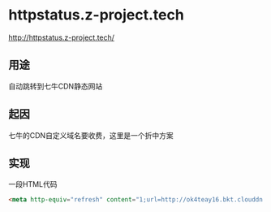 # httpstatus.z-project.tech
http://httpstatus.z-project.tech/

## 用途
自动跳转到七牛CDN静态网站

## 起因
七牛的CDN自定义域名要收费，这里是一个折中方案

## 实现
一段HTML代码
```html
<meta http-equiv="refresh" content="1;url=http://ok4teay16.bkt.clouddn.com/">
```
